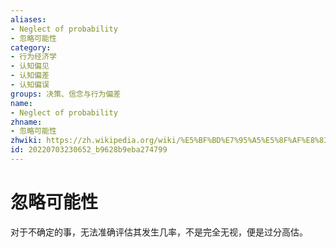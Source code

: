 ```yaml
---
aliases:
- Neglect of probability
- 忽略可能性
category:
- 行为经济学
- 认知偏见
- 认知偏差
- 认知偏误
groups: 决策、信念与行为偏差
name:
- Neglect of probability
zhname:
- 忽略可能性
zhwiki: https://zh.wikipedia.org/wiki/%E5%BF%BD%E7%95%A5%E5%8F%AF%E8%83%BD%E6%80%A7
id: 20220703230652_b9628b9eba274799
---
```


# 忽略可能性

对于不确定的事，无法准确评估其发生几率，不是完全无视，便是过分高估。
